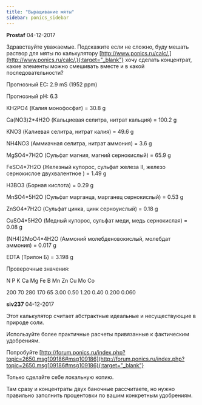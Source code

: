 ```yaml
---
title: "Выращивание мяты"
sidebar: ponics_sidebar
---
```


**Prostaf** 04-12-2017

Здравствуйте уважаемые. Подскажите если не сложно, буду мешать раствор для мяты по калькулятору [http://www.ponics.ru/calc/,](http://www.ponics.ru/calc/,){:target="_blank"} хочу сделать концентрат, какие элементы можно смешивать вместе и в какой последовательности? 

Прогнозный EC: 2.9 mS (1952 ppm) 

Прогнозный pH: 6.3 

KH2PO4 (Калия монофосфат) = 30.8 g 

Ca(NO3)2*4H2O (Кальциевая селитра, нитрат кальция) = 100.2 g 

KNO3 (Калиевая селитра, нитрат калия) = 49.6 g 

NH4NO3 (Аммиачная селитра, нитрат аммония) = 3.6 g 

MgSO4*7H2O (Сульфат магния, магний сернокислый) = 65.9 g 

FeSO4*7H2O (Железный купорос, сульфат железа II, железо сернокислое двухвалентное ) = 1.49 g 

H3BO3 (Борная кислота) = 0.29 g 

MnSO4*5H2O (Сульфат марганца, марганец сернокислый) = 0.53 g 

ZnSO4*7H2O (Сульфат цинка, цинк серноуислый) = 0.18 g 

CuSO4*5H2O (Медный купорос, сульфат меди, медь сернокислая) = 0.08 g 

(NH4)2MoO4*4H2O (Аммоний молебденовокислый, молебдат аммония) = 0.017 g 

EDTA (Трилон Б) = 3.198 g 

Проверочные значения:

N	P	K	Ca	Mg	Fe	B	Mn	Zn	Cu	Mo	Co

200	70	280	170	65	3.00	0.50	1.20	0.40	0.200	0.060 


**siv237** 04-12-2017

Этот калькулятор считает абстрактные идеальные и несуществующие в природе соли.

Используйте более практичные расчеты привязанные к фактическим удобрениям.

Попробуйте [http://forum.ponics.ru/index.php?topic=2650.msg109186#msg109186](http://forum.ponics.ru/index.php?topic=2650.msg109186#msg109186){:target="_blank"}

Только сделайте себе локальную копию.

Там сразу и концентраты двух баночные рассчитаете, но нужно правильно заполнить процентовки по вашим конкретным удобрениям.


